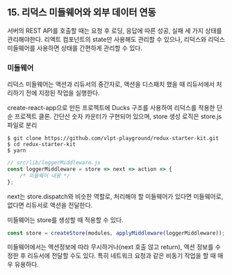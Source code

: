 ## 15. 리덕스 미들웨어와 외부 데이터 연동


서버의 REST API를 호출할 때는 요청 후 로딩, 응답에 따른 성공, 실패 세 가지 상태를 관리해야한다. 리액트 컴포넌트의 state만 사용해도 관리할 수 있으나, 리덕스와 리덕스 미들웨어를 사용하면 상태를 간편하게 관리할 수 있다.


### 미들웨어

리덕스 미들웨어는 액션과 리듀서의 중간자로, 액션을 디스패치 했을 때 리듀서에서 처리하기 전에 지정된 작업을 실행한다.

create-react-app으로 만든 프로젝트에 Ducks 구조를 사용하여 리덕스를 적용한 단순 프로젝트 클론. 간단산 숫자 카운터가 구현되어 있으며, store 생성 로직은 store.js 파일로 분리

```shell
$ git clone https://github.com/vlpt-playground/redux-starter-kit.git
$ cd redux-starter-kit
$ yarn
```

```js
// src/lib/loggerMiddleware.js
const loggerMiddleware = store => next => action => {
    /* 미들웨어 내용 */
};
```

next는 store.dispatch와 비슷한 역할로, 처리해야 할 미들웨어가 있다면 미들웨어로, 없다면 리듀서로 액션을 전달한다.

미들웨어는 store를 생성할 때 적용할 수 있다.

```js
const store = createStore(modules, applyMiddleware(loggerMiddleware));
```

미들웨어에서는 액션정보에 따라 무시하거나(next 호출 않고 return), 액션 정보를 수정한 후 리듀서에 전달할 수도 있다. 특히 네트워크 요청과 같은 비동기 작업을 할 때 매우 유용하다.

